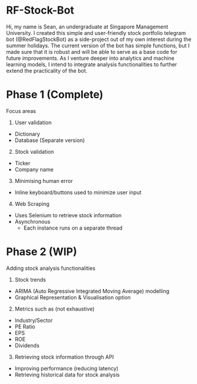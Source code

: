 # RF-Stock-Bot
Hi, my name is Sean, an undergraduate at Singapore Management University. I created this simple and user-friendly stock portfolio telegram bot (@RedFlagStockBot) as a side-project out of my own interest during the summer holidays.
The current version of the bot has simple functions, but I made sure that it is robust and will be able to serve as a base code for future improvements.
As I venture deeper into analytics and machine learning models, I intend to integrate analysis functionalities to further extend the practicality of the bot.

# Phase 1 (Complete)
Focus areas

1) User validation
  - Dictionary
  - Database (Separate version)
  
2) Stock validation
  - Ticker
  - Company name
  
3) Minimising human error
  - Inline keyboard/buttons used to minimize user input
  
4) Web Scraping
  - Uses Selenium to retrieve stock information
  - Asynchronous
    - Each instance runs on a separate thread


# Phase 2 (WIP)
Adding stock analysis functionalities

1) Stock trends
  - ARIMA (Auto Regressive Integrated Moving Average) modelling
  - Graphical Representation & Visualisation option

2) Metrics such as (not exhaustive)
  - Industry/Sector
  - PE Ratio
  - EPS
  - ROE
  - Dividends
  
3) Retrieving stock information through API
  - Improving performance (reducing latency)
  - Retrieving historical data for stock analysis

